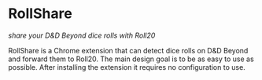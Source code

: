 # RollShare

*share your D&D Beyond dice rolls with Roll20*

RollShare is a Chrome extension that can detect dice rolls on D&D Beyond and
forward them to Roll20. The main design goal is to be as easy to use as
possible. After installing the extension it requires no configuration to use.
